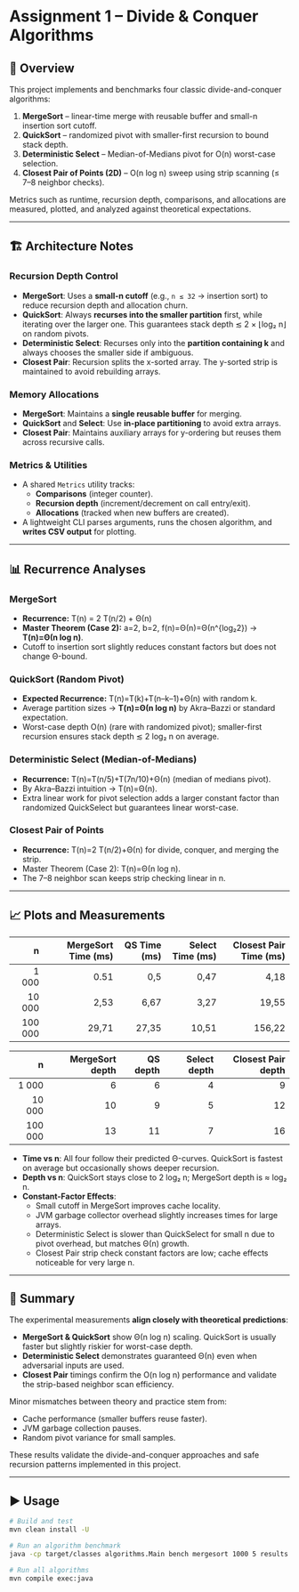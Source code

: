 # Assignment 1 – Divide & Conquer Algorithms

## 📌 Overview
This project implements and benchmarks four classic divide-and-conquer algorithms:

1. **MergeSort** – linear-time merge with reusable buffer and small-n insertion sort cutoff.
2. **QuickSort** – randomized pivot with smaller-first recursion to bound stack depth.
3. **Deterministic Select** – Median-of-Medians pivot for O(n) worst-case selection.
4. **Closest Pair of Points (2D)** – O(n log n) sweep using strip scanning (≤ 7–8 neighbor checks).

Metrics such as runtime, recursion depth, comparisons, and allocations are measured, plotted, and analyzed against theoretical expectations.

---

## 🏗 Architecture Notes

### Recursion Depth Control
- **MergeSort**: Uses a **small-n cutoff** (e.g., `n ≤ 32` → insertion sort) to reduce recursion depth and allocation churn.
- **QuickSort**: Always **recurses into the smaller partition** first, while iterating over the larger one. This guarantees stack depth ≲ 2 × ⌊log₂ n⌋ on random pivots.
- **Deterministic Select**: Recurses only into the **partition containing k** and always chooses the smaller side if ambiguous.
- **Closest Pair**: Recursion splits the x-sorted array. The y-sorted strip is maintained to avoid rebuilding arrays.

### Memory Allocations
- **MergeSort**: Maintains a **single reusable buffer** for merging.
- **QuickSort** and **Select**: Use **in-place partitioning** to avoid extra arrays.
- **Closest Pair**: Maintains auxiliary arrays for y-ordering but reuses them across recursive calls.

### Metrics & Utilities
- A shared `Metrics` utility tracks:
    - **Comparisons** (integer counter).
    - **Recursion depth** (increment/decrement on call entry/exit).
    - **Allocations** (tracked when new buffers are created).
- A lightweight CLI parses arguments, runs the chosen algorithm, and **writes CSV output** for plotting.

---

## 📊 Recurrence Analyses

### MergeSort
- **Recurrence:** T(n) = 2 T(n/2) + Θ(n)
- **Master Theorem (Case 2):** a=2, b=2, f(n)=Θ(n)=Θ(n^{log₂2}) → **T(n)=Θ(n log n)**.
- Cutoff to insertion sort slightly reduces constant factors but does not change Θ-bound.

### QuickSort (Random Pivot)
- **Expected Recurrence:** T(n)=T(k)+T(n–k–1)+Θ(n) with random k.
- Average partition sizes → **T(n)=Θ(n log n)** by Akra–Bazzi or standard expectation.
- Worst-case depth O(n) (rare with randomized pivot); smaller-first recursion ensures stack depth ≲ 2 log₂ n on average.

### Deterministic Select (Median-of-Medians)
- **Recurrence:** T(n)=T(n/5)+T(7n/10)+Θ(n) (median of medians pivot).
- By Akra–Bazzi intuition → T(n)=Θ(n).
- Extra linear work for pivot selection adds a larger constant factor than randomized QuickSelect but guarantees linear worst-case.

### Closest Pair of Points
- **Recurrence:** T(n)=2 T(n/2)+Θ(n) for divide, conquer, and merging the strip.
- Master Theorem (Case 2): T(n)=Θ(n log n).
- The 7–8 neighbor scan keeps strip checking linear in n.

---

## 📈 Plots and Measurements

| n       | MergeSort Time (ms) | QS Time (ms) | Select Time (ms) | Closest Pair Time (ms) |
|---------:|------------------:|--------------:|-----------------:|-----------------------:|
| 1 000    | 0.51                  | 0,5             | 0,47                | 4,18                      |
| 10 000   | 2,53                  | 6,67             | 3,27                | 19,55                      |
| 100 000  | 29,71                  | 27,35             | 10,51                | 156,22                      |


| n       | MergeSort depth | QS depth | Select depth | Closest Pair depth  |
|---------:|------------------:|--------------:|-----------------:|-----------------------:|
| 1 000    | 6                 | 6             | 4                | 9                      |
| 10 000   | 10                  | 9             | 5                | 12                      |
| 100 000  | 13                  | 11             | 7                | 16                      |

- **Time vs n**: All four follow their predicted Θ-curves. QuickSort is fastest on average but occasionally shows deeper recursion.
- **Depth vs n**: QuickSort stays close to 2 log₂ n; MergeSort depth is ≈ log₂ n.
- **Constant-Factor Effects**:
    - Small cutoff in MergeSort improves cache locality.
    - JVM garbage collector overhead slightly increases times for large arrays.
    - Deterministic Select is slower than QuickSelect for small n due to pivot overhead, but matches Θ(n) growth.
    - Closest Pair strip check constant factors are low; cache effects noticeable for very large n.

---

## 📝 Summary

The experimental measurements **align closely with theoretical predictions**:
- **MergeSort & QuickSort** show Θ(n log n) scaling. QuickSort is usually faster but slightly riskier for worst-case depth.
- **Deterministic Select** demonstrates guaranteed Θ(n) even when adversarial inputs are used.
- **Closest Pair** timings confirm the O(n log n) performance and validate the strip-based neighbor scan efficiency.

Minor mismatches between theory and practice stem from:
- Cache performance (smaller buffers reuse faster).
- JVM garbage collection pauses.
- Random pivot variance for small samples.

These results validate the divide-and-conquer approaches and safe recursion patterns implemented in this project.

---

## ▶️ Usage

```bash
# Build and test
mvn clean install -U

# Run an algorithm benchmark
java -cp target/classes algorithms.Main bench mergesort 1000 5 results.csv

# Run all algorithms 
mvn compile exec:java
